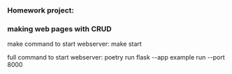 ### Homework project:
### making web pages with CRUD

make command to start webserver: make start

full command to start webserver: poetry run flask --app example run --port 8000